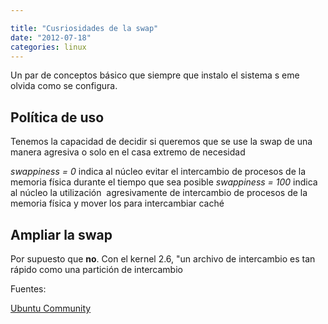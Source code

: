 ```yaml
---

title: "Cusriosidades de la swap"
date: "2012-07-18"
categories: linux
---
```


Un par de conceptos básico que siempre que instalo el sistema s eme olvida como se configura.

## Política de uso

Tenemos la capacidad de decidir si queremos que se use la swap de una manera agresiva o solo en el casa extremo de necesidad

_swappiness = 0_ indica al núcleo evitar el intercambio de procesos de la memoria física durante el tiempo que sea posible _swappiness = 100_ indica al núcleo la utilización  agresivamente de intercambio de procesos de la memoria física y mover los para intercambiar caché

## Ampliar la swap

Por supuesto que **no**. Con el kernel 2.6, "un archivo de intercambio es tan rápido como una partición de intercambio

Fuentes:

[Ubuntu Community](https://help.ubuntu.com/community/SwapFaq#What%20is%20swappiness%20and%20how%20do%20I%20change%20it?)
